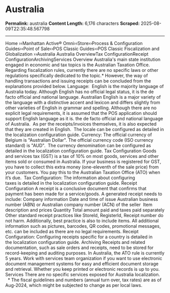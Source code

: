 # Australia

**Permalink:** australia
**Content Length:** 6,176 characters
**Scraped:** 2025-08-09T22:35:48.567798

---

Home &rsaquo;&rsaquo;Manhattan Active® Omni&rsaquo;&rsaquo;Store&rsaquo;&rsaquo;Process & Configuration Guides&rsaquo;&rsaquo;Point of Sale&rsaquo;&rsaquo;POS Classic Guides&rsaquo;&rsaquo;POS Classic Fiscalization and Globalization ››Australia Australia OverviewTax ConfigurationReceipt ConfigurationArchivingServices Overview Australia&#39;s&nbsp;main state institution engaged in economic and tax topics is the Australian Taxation Office. Regarding fiscalization rules, currently&nbsp;there are no specific laws or other regulations specifically dedicated to the topic.* However, the way of handling transactions and issuing receipts can be concluded from the explanations provided below. Language:&nbsp; English is the majority language of Australia today. Although English has no official legal status, it is the de facto official and national language. Australian English is a major variety of the language with a distinctive accent and lexicon and differs slightly from other varieties of English in grammar and spelling.&nbsp;Although there are no explicit legal requirements, it is assumed that the POS application should support English language as it is.&nbsp;the de facto official and national language of Australia.&nbsp; As per the receipts/invoices themselves, it is also expected that they are created in English.&nbsp; The locale can be configured as detailed in the&nbsp;localization configuration&nbsp;guide. Currency:&nbsp;The official currency of Belgium is &quot;Australian Dollar&quot;. The official currency code (ISO currency standard) is &quot;AUD&quot;.&nbsp; The currency denomination can be configured as detailed in the&nbsp;localization configuration&nbsp;guide. Tax Configuration Goods and services tax (GST) is a tax of 10% on most goods, services and other items sold or consumed in Australia. If your business is registered for GST, you have to collect this extra money (one-eleventh of the sale price) from your customers. You pay this to the Australian Taxation Office (ATO) when it&rsquo;s due.&nbsp; Tax Configuration:&nbsp;The information about configuring taxes&nbsp;is&nbsp;detailed in the&nbsp;localization configuration&nbsp;guide. Receipt Configuration A receipt is a conclusive document that confirms that payment has been made for a service/goods.&nbsp;A generated receipt needs to include: Company information Date and time of issue Australian business number (ABN) or Australian company number (ACN) of the seller&nbsp; Item description and prices Quantity Total amount paid and taxes paid separately Other standard receipt practices like StoreId, RegisterId, Receipt number do not harm. Additionally, best practice is also to include items. All additional information such as pictures, barcodes, QR codes, promotional messages, etc. can be included as there are no legal requirements. Receipt Configuration: Configuring receipts specific for a country&nbsp;is&nbsp;detailed in the&nbsp;localization configuration&nbsp;guide. Archiving Receipts and related documentation, such as sale orders and receipts, need to be stored for record-keeping and auditing purposes. In Australia, the ATO rule is currently 5 years. Work with services team&nbsp;organization&nbsp;if you want to&nbsp;use electronic document management systems for easy and efficient document storage and retrieval.&nbsp;Whether you keep printed or electronic records is up to you.&nbsp; Services There are no specific services exposed for Australia localization. &nbsp; &nbsp; * The fiscal guidelines and numbers (annual turn over, tax rates)&nbsp;are as of Aug-2024, which might be subjected to change as per local laws.